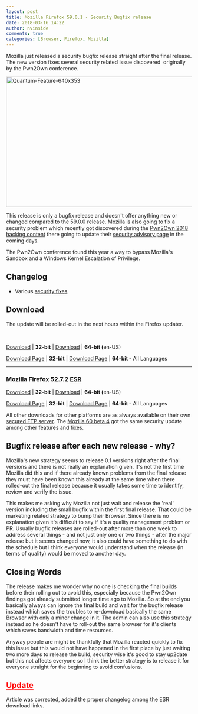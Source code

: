 ```yaml
---
layout: post
title: Mozilla Firefox 59.0.1 - Security Bugfix release
date: 2018-03-16 14:22
author: nvinside
comments: true
categories: [Browser, Firefox, Mozilla]
---
```

Mozilla just released a security bugfix release straight after the final release. The new version fixes several security related issue discovered  originally by the Pwn2Own conference.

<img class=" size-full wp-image-3808 aligncenter" src="https://chefkochblog.files.wordpress.com/2018/03/quantum-feature-640x353.png" alt="Quantum-Feature-640x353" width="640" height="353" />

<!--more-->

This release is only a bugfix release and doesn't offer anything new or changed compared to the 59.0.0 release. Mozilla is also going to fix a security problem which recently got discovered during the <a href="https://www.bleepingcomputer.com/news/security/firefox-edge-and-safari-browsers-fall-at-famous-pwn2own-hacking-contest/?platform=hootsuite" target="_blank" rel="noopener">Pwn2Own 2018 hacking content</a> there going to update their <a href="https://www.mozilla.org/en-US/security/advisories/" target="_blank" rel="external noopener noreferrer">security advisory page</a> in the coming days.

The Pwn2Own conference found this year a way to bypass Mozilla's Sandbox and a Windows Kernel Escalation of Privilege.

<h2>Changelog</h2>

<ul>
    <li>Various <a href="https://www.mozilla.org/security/advisories/">security fixes</a></li>
</ul>

<h2>Download</h2>

<div class="ipsType_normal ipsType_richText ipsContained">

The update will be rolled-out in the next hours within the Firefox updater.

&nbsp;

</div>

<a href="https://download-installer.cdn.mozilla.net/pub/firefox/releases/59.0.1/win32/en-US/Firefox%20Setup%2059.0.1.exe" target="_blank" rel="external nofollow noopener">Download</a> | <b>32-bit</b> | <a href="https://download-installer.cdn.mozilla.net/pub/firefox/releases/59.0.1/win64/en-US/Firefox%20Setup%2059.0.1.exe" target="_blank" rel="external nofollow noopener">Download</a> | <b>64-bit (</b>en-US)

<a href="https://download-installer.cdn.mozilla.net/pub/firefox/releases/59.0.1/win32/" target="_blank" rel="external nofollow noopener">Download Page</a> | <b>32-bit</b> | <a href="https://download-installer.cdn.mozilla.net/pub/firefox/releases/59.0.1/win64/" target="_blank" rel="external nofollow noopener">Download Page</a> | <b>64-bit </b>- All Languages

<hr />

<h3>Mozilla Firefox 52.7.2 <span style="text-decoration:underline;">ESR</span></h3>

<a href="https://download-installer.cdn.mozilla.net/pub/firefox/releases/52.7.2esr/win32/en-US/Firefox%20Setup%2052.7.2esr.exe" target="_blank" rel="external nofollow noopener">Download</a> | <b>32-bit</b> | <a href="https://download-installer.cdn.mozilla.net/pub/firefox/releases/52.7.2esr/win64/en-US/Firefox%20Setup%2052.7.2esr.exe" target="_blank" rel="external nofollow noopener">Download</a> | <b>64-bit (</b>en-US)

<a href="https://download-installer.cdn.mozilla.net/pub/firefox/releases/52.7.2esr/win32/" target="_blank" rel="external nofollow noopener">Download Page</a> | <b>32-bit</b> | <a href="https://download-installer.cdn.mozilla.net/pub/firefox/releases/52.7.2esr/win64/" target="_blank" rel="external nofollow noopener">Download Page</a> | <b>64-bit </b>- All Languages

All other downloads for other platforms are as always available on their own <a href="https://ftp.mozilla.org/pub/firefox/releases/59.0.1/" target="_blank" rel="noopener">secured FTP server</a>. The <a href="https://www.mozilla.org/en-US/firefox/60.0beta/releasenotes/" target="_blank" rel="noopener">Mozilla 60 beta 4</a> got the same security update among other features and fixes.

<h2>Bugfix release after each new release - why?</h2>

Mozilla's new strategy seems to release 0.1 versions right after the final versions and there is not really an explanation given. It's not the first time Mozilla did this and if there already known problems from the final release they must have been known this already at the same time when there rolled-out the final release because it usually takes some time to identify, review and verify the issue.

This makes me asking why Mozilla not just wait and release the 'real' version including the small bugfix within the first final release. That could be marketing related strategy to bump their Browser. Since there is no explanation given it's difficult to say if it's a quality management problem or PR. Usually bugfix releases are rolled-out after more than one week to address several things - and not just only one or two things - after the major release but it seems changed now, it also could have something to do with the schedule but I think everyone would understand when the release (in terms of quality) would be moved to another day.

<h2>Closing Words</h2>

The release makes me wonder why no one is checking the final builds before their rolling out to avoid this, especially because the Pwn2Own findings got already submitted longer time ago to Mozilla. So at the end you basically always can ignore the final build and wait for the bugfix release instead which saves the troubles to re-download basically the same Browser with only a minor change in it. The admin can also use this strategy instead so he doesn't have to roll-out the same browser for it's clients which saves bandwidth and time resources.

Anyway people are might be thankfully that Mozilla reacted quickly to fix this issue but this would not have happened in the first place by just waiting two more days to release the build, security wise it's good to stay up2date but this not affects everyone so I think the better strategy is to release it for everyone straight for the beginning to avoid confusions.

<h2><span style="text-decoration:underline;"><span style="color:#ff0000;text-decoration:underline;">Update</span></span></h2>

Article was corrected, added the proper changelog among the ESR download links.
